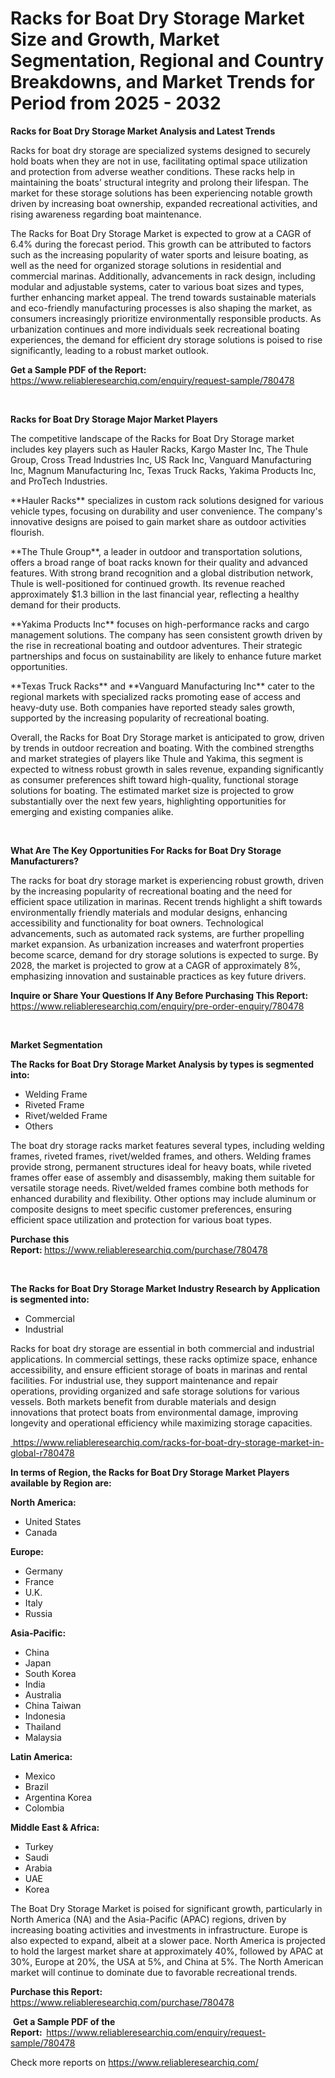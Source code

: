 <p><h1>Racks for Boat Dry Storage Market Size and Growth, Market Segmentation, Regional and Country Breakdowns, and Market Trends for Period from 2025 -  2032</h1></p><p><strong>Racks for Boat Dry Storage Market Analysis and Latest Trends</strong></p>
<p><p>Racks for boat dry storage are specialized systems designed to securely hold boats when they are not in use, facilitating optimal space utilization and protection from adverse weather conditions. These racks help in maintaining the boats’ structural integrity and prolong their lifespan. The market for these storage solutions has been experiencing notable growth driven by increasing boat ownership, expanded recreational activities, and rising awareness regarding boat maintenance.</p><p>The Racks for Boat Dry Storage Market is expected to grow at a CAGR of 6.4% during the forecast period. This growth can be attributed to factors such as the increasing popularity of water sports and leisure boating, as well as the need for organized storage solutions in residential and commercial marinas. Additionally, advancements in rack design, including modular and adjustable systems, cater to various boat sizes and types, further enhancing market appeal. The trend towards sustainable materials and eco-friendly manufacturing processes is also shaping the market, as consumers increasingly prioritize environmentally responsible products. As urbanization continues and more individuals seek recreational boating experiences, the demand for efficient dry storage solutions is poised to rise significantly, leading to a robust market outlook.</p></p>
<p><strong>Get a Sample PDF of the Report:&nbsp;</strong> <a href="https://www.reliableresearchiq.com/enquiry/request-sample/780478?utm_campaign=2580&utm_medium=2&utm_source=Github&utm_content=ia&utm_term=26032025&utm_id=racks-for-boat-dry-storage">https://www.reliableresearchiq.com/enquiry/request-sample/780478</a></p>
<p>&nbsp;</p>
<p><strong>Racks for Boat Dry Storage Major Market Players</strong></p>
<p><p>The competitive landscape of the Racks for Boat Dry Storage market includes key players such as Hauler Racks, Kargo Master Inc, The Thule Group, Cross Tread Industries Inc, US Rack Inc, Vanguard Manufacturing Inc, Magnum Manufacturing Inc, Texas Truck Racks, Yakima Products Inc, and ProTech Industries. </p><p>**Hauler Racks** specializes in custom rack solutions designed for various vehicle types, focusing on durability and user convenience. The company's innovative designs are poised to gain market share as outdoor activities flourish.</p><p>**The Thule Group**, a leader in outdoor and transportation solutions, offers a broad range of boat racks known for their quality and advanced features. With strong brand recognition and a global distribution network, Thule is well-positioned for continued growth. Its revenue reached approximately $1.3 billion in the last financial year, reflecting a healthy demand for their products.</p><p>**Yakima Products Inc** focuses on high-performance racks and cargo management solutions. The company has seen consistent growth driven by the rise in recreational boating and outdoor adventures. Their strategic partnerships and focus on sustainability are likely to enhance future market opportunities.</p><p>**Texas Truck Racks** and **Vanguard Manufacturing Inc** cater to the regional markets with specialized racks promoting ease of access and heavy-duty use. Both companies have reported steady sales growth, supported by the increasing popularity of recreational boating.</p><p>Overall, the Racks for Boat Dry Storage market is anticipated to grow, driven by trends in outdoor recreation and boating. With the combined strengths and market strategies of players like Thule and Yakima, this segment is expected to witness robust growth in sales revenue, expanding significantly as consumer preferences shift toward high-quality, functional storage solutions for boating. The estimated market size is projected to grow substantially over the next few years, highlighting opportunities for emerging and existing companies alike.</p></p>
<p>&nbsp;</p>
<p><strong>What Are The Key Opportunities For Racks for Boat Dry Storage Manufacturers?</strong></p>
<p><p>The racks for boat dry storage market is experiencing robust growth, driven by the increasing popularity of recreational boating and the need for efficient space utilization in marinas. Recent trends highlight a shift towards environmentally friendly materials and modular designs, enhancing accessibility and functionality for boat owners. Technological advancements, such as automated rack systems, are further propelling market expansion. As urbanization increases and waterfront properties become scarce, demand for dry storage solutions is expected to surge. By 2028, the market is projected to grow at a CAGR of approximately 8%, emphasizing innovation and sustainable practices as key future drivers.</p></p>
<p><strong>Inquire or Share Your Questions If Any Before Purchasing This Report:</strong> <a href="https://www.reliableresearchiq.com/enquiry/pre-order-enquiry/780478?utm_campaign=2580&utm_medium=2&utm_source=Github&utm_content=ia&utm_term=26032025&utm_id=racks-for-boat-dry-storage">https://www.reliableresearchiq.com/enquiry/pre-order-enquiry/780478</a></p>
<p>&nbsp;</p>
<p><strong>Market Segmentation</strong></p>
<p><strong>The Racks for Boat Dry Storage Market Analysis by types is segmented into:</strong></p>
<p><ul><li>Welding Frame</li><li>Riveted Frame</li><li>Rivet/welded Frame</li><li>Others</li></ul></p>
<p><p>The boat dry storage racks market features several types, including welding frames, riveted frames, rivet/welded frames, and others. Welding frames provide strong, permanent structures ideal for heavy boats, while riveted frames offer ease of assembly and disassembly, making them suitable for versatile storage needs. Rivet/welded frames combine both methods for enhanced durability and flexibility. Other options may include aluminum or composite designs to meet specific customer preferences, ensuring efficient space utilization and protection for various boat types.</p></p>
<p><strong>Purchase this Report:&nbsp;</strong><a href="https://www.reliableresearchiq.com/purchase/780478?utm_campaign=2580&utm_medium=2&utm_source=Github&utm_content=ia&utm_term=26032025&utm_id=racks-for-boat-dry-storage">https://www.reliableresearchiq.com/purchase/780478</a></p>
<p>&nbsp;</p>
<p><strong>The Racks for Boat Dry Storage Market Industry Research by Application is segmented into:</strong></p>
<p><ul><li>Commercial</li><li>Industrial</li></ul></p>
<p><p>Racks for boat dry storage are essential in both commercial and industrial applications. In commercial settings, these racks optimize space, enhance accessibility, and ensure efficient storage of boats in marinas and rental facilities. For industrial use, they support maintenance and repair operations, providing organized and safe storage solutions for various vessels. Both markets benefit from durable materials and design innovations that protect boats from environmental damage, improving longevity and operational efficiency while maximizing storage capacities.</p></p>
<p><a href="https://www.reliableresearchiq.com/racks-for-boat-dry-storage-market-in-global-r780478?utm_campaign=2580&utm_medium=2&utm_source=Github&utm_content=ia&utm_term=26032025&utm_id=racks-for-boat-dry-storage">&nbsp;https://www.reliableresearchiq.com/racks-for-boat-dry-storage-market-in-global-r780478</a></p>
<p><strong>In terms of Region, the Racks for Boat Dry Storage Market Players available by Region are:</strong></p>
<p>
    <p> <strong> North America: </strong>
        <ul>
            <li>United States</li>
            <li>Canada</li>
        </ul>
        </p> 
    <p> <strong> Europe: </strong>
        <ul>
            <li>Germany</li>
            <li>France</li>
            <li>U.K.</li>
            <li>Italy</li>
            <li>Russia</li>
        </ul>
        </p> 
    <p> <strong> Asia-Pacific: </strong>
        <ul>
            <li>China</li>
            <li>Japan</li>
            <li>South Korea</li>
            <li>India</li>
            <li>Australia</li>
            <li>China Taiwan</li>
            <li>Indonesia</li>
            <li>Thailand</li>
            <li>Malaysia</li>
        </ul>
        </p> 
    <p> <strong> Latin America: </strong>
        <ul>
            <li>Mexico</li>
            <li>Brazil</li>
            <li>Argentina Korea</li>
            <li>Colombia</li>
        </ul>
        </p> 
    <p> <strong> Middle East & Africa: </strong>
        <ul>
            <li>Turkey</li>
            <li>Saudi</li>
            <li>Arabia</li>
            <li>UAE</li>
            <li>Korea</li>
        </ul>
    </p>
    </p>
<p><p>The Boat Dry Storage Market is poised for significant growth, particularly in North America (NA) and the Asia-Pacific (APAC) regions, driven by increasing boating activities and investments in infrastructure. Europe is also expected to expand, albeit at a slower pace. North America is projected to hold the largest market share at approximately 40%, followed by APAC at 30%, Europe at 20%, the USA at 5%, and China at 5%. The North American market will continue to dominate due to favorable recreational trends.</p></p>
<p><strong>Purchase this Report: </strong><a href="https://www.reliableresearchiq.com/purchase/780478?utm_campaign=2580&utm_medium=2&utm_source=Github&utm_content=ia&utm_term=26032025&utm_id=racks-for-boat-dry-storage">https://www.reliableresearchiq.com/purchase/780478</a></p>
<p>&nbsp;<strong>Get a Sample PDF of the Report:&nbsp;&nbsp;</strong><a href="https://www.reliableresearchiq.com/enquiry/request-sample/780478?utm_campaign=2580&utm_medium=2&utm_source=Github&utm_content=ia&utm_term=26032025&utm_id=racks-for-boat-dry-storage">https://www.reliableresearchiq.com/enquiry/request-sample/780478</a></p>
<p><strong></strong></p>
<p>Check more reports on <a href="https://www.reliableresearchiq.com/?utm_campaign=2580&utm_medium=2&utm_source=Github&utm_content=ia&utm_term=26032025&utm_id=racks-for-boat-dry-storage">https://www.reliableresearchiq.com/</a></p>